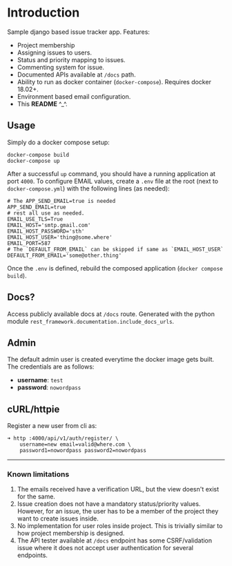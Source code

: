 # Introduction

Sample django based issue tracker app. Features:

 * Project membership
 * Assigning issues to users.
 * Status and priority mapping to issues.
 * Commenting system for issue.
 * Documented APIs available at `/docs` path.
 * Ability to run as docker container (`docker-compose`). Requires docker 18.02+.
 * Environment based email configuration.
 * This **README** ^_^.

## Usage

Simply do a docker compose setup:

    docker-compose build
    docker-compose up

After a successful `up` command, you should have a running application
at port `4000`. To configure EMAIL values, create a `.env` file at the root (next to `docker-compose.yml`) with the following lines (as needed):

    # The APP_SEND_EMAIL=true is needed
    APP_SEND_EMAIL=true
    # rest all use as needed.
    EMAIL_USE_TLS=True
    EMAIL_HOST='smtp.gmail.com'
    EMAIL_HOST_PASSWORD='sth'
    EMAIL_HOST_USER='thing@some.where'
    EMAIL_PORT=587
    # The `DEFAULT_FROM_EMAIL` can be skipped if same as `EMAIL_HOST_USER`
    DEFAULT_FROM_EMAIL='some@other.thing'

Once the `.env` is defined, rebuild the composed application (`docker
compose build`).

## Docs?

Access publicly available docs at `/docs` route. Generated with
the python module `rest_framework.documentation.include_docs_urls`.

## Admin

The default admin user is created everytime the docker image gets built. The credentials are as follows:

 * **username**: `test`
 * **password**: `nowordpass`

## cURL/httpie

Register a new user from cli as:

    ➜ http :4000/api/v1/auth/register/ \
        username=new email=valid@where.com \
        password1=nowordpass password2=nowordpass

---

### Known limitations

 1. The emails received have a verification URL, but the view doesn't
    exist for the same.
 2. Issue creation does not have a mandatory status/priority
    values. However, for an issue, the user has to be a member of the
    project they want to create issues inside.
 3. No implementation for user roles inside project. This is trivially
    similar to how project membership is designed.
 4. The API tester available at `/docs` endpoint has some
    CSRF/validation issue where it does not accept user authentication
    for several endpoints.
